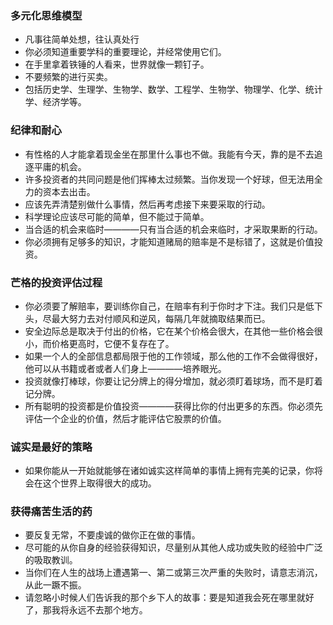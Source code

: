 ### 多元化思维模型

- 凡事往简单处想，往认真处行
- 你必须知道重要学科的重要理论，并经常使用它们。
- 在手里拿着铁锤的人看来，世界就像一颗钉子。
- 不要频繁的进行买卖。
- 包括历史学、生理学、生物学、数学、工程学、生物学、物理学、化学、统计学、经济学等。

### 纪律和耐心

- 有性格的人才能拿着现金坐在那里什么事也不做。我能有今天，靠的是不去追逐平庸的机会。
- 许多投资者的共同问题是他们挥棒太过频繁。当你发现一个好球，但无法用全力的资本去出击。
- 应该先弄清楚别做什么事情，然后再考虑接下来要采取的行动。
- 科学理论应该尽可能的简单，但不能过于简单。
- 当合适的机会来临时————只有当合适的机会来临时，才采取果断的行动。
- 你必须拥有足够多的知识，才能知道赌局的赔率是不是标错了，这就是价值投资。

### 芒格的投资评估过程

- 你必须要了解赔率，要训练你自己，在赔率有利于你时才下注。我们只是低下头，尽最大努力去对付顺风和逆风，每隔几年就摘取结果而已。
- 安全边际总是取决于付出的价格，它在某个价格会很大，在其他一些价格会很小，而价格更高时，它便不复存在了。
- 如果一个人的全部信息都局限于他的工作领域，那么他的工作不会做得很好，他可以从书籍或者或者人们身上————培养眼光。
- 投资就像打棒球，你要让记分牌上的得分增加，就必须盯着球场，而不是盯着记分牌。
- 所有聪明的投资都是价值投资————获得比你的付出更多的东西。你必须先评估一个企业的价值，然后才能评估它股票的价值。

### 诚实是最好的策略

- 如果你能从一开始就能够在诸如诚实这样简单的事情上拥有完美的记录，你将会在这个世界上取得很大的成功。

### 获得痛苦生活的药

- 要反复无常，不要虔诚的做你正在做的事情。
- 尽可能的从你自身的经验获得知识，尽量别从其他人成功或失败的经验中广泛的吸取教训。
- 当你们在人生的战场上遭遇第一、第二或第三次严重的失败时，请意志消沉，从此一蹶不振。
- 请忽略小时候人们告诉我的那个乡下人的故事：要是知道我会死在哪里就好了，那我将永远不去那个地方。
